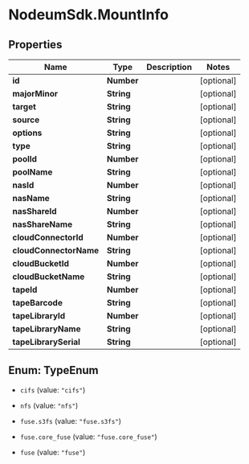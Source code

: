 # NodeumSdk.MountInfo

## Properties

Name | Type | Description | Notes
------------ | ------------- | ------------- | -------------
**id** | **Number** |  | [optional] 
**majorMinor** | **String** |  | [optional] 
**target** | **String** |  | [optional] 
**source** | **String** |  | [optional] 
**options** | **String** |  | [optional] 
**type** | **String** |  | [optional] 
**poolId** | **Number** |  | [optional] 
**poolName** | **String** |  | [optional] 
**nasId** | **Number** |  | [optional] 
**nasName** | **String** |  | [optional] 
**nasShareId** | **Number** |  | [optional] 
**nasShareName** | **String** |  | [optional] 
**cloudConnectorId** | **Number** |  | [optional] 
**cloudConnectorName** | **String** |  | [optional] 
**cloudBucketId** | **Number** |  | [optional] 
**cloudBucketName** | **String** |  | [optional] 
**tapeId** | **Number** |  | [optional] 
**tapeBarcode** | **String** |  | [optional] 
**tapeLibraryId** | **Number** |  | [optional] 
**tapeLibraryName** | **String** |  | [optional] 
**tapeLibrarySerial** | **String** |  | [optional] 



## Enum: TypeEnum


* `cifs` (value: `"cifs"`)

* `nfs` (value: `"nfs"`)

* `fuse.s3fs` (value: `"fuse.s3fs"`)

* `fuse.core_fuse` (value: `"fuse.core_fuse"`)

* `fuse` (value: `"fuse"`)




